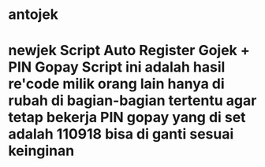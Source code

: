 # antojek
# newjek Script Auto Register Gojek + PIN Gopay  Script ini adalah hasil re'code milik orang lain  hanya di rubah di bagian-bagian tertentu agar tetap bekerja  PIN gopay yang di set adalah 110918 bisa di ganti sesuai keinginan

